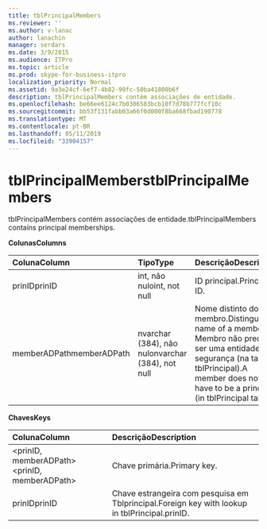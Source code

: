 ```yaml
---
title: tblPrincipalMembers
ms.reviewer: ''
ms.author: v-lanac
author: lanachin
manager: serdars
ms.date: 3/9/2015
ms.audience: ITPro
ms.topic: article
ms.prod: skype-for-business-itpro
localization_priority: Normal
ms.assetid: 9a3e24cf-6ef7-4b82-99fc-50ba41800b6f
description: tblPrincipalMembers contém associações de entidade.
ms.openlocfilehash: be66ee6124c7b0306583bcb10f7d78b777fcf10c
ms.sourcegitcommit: bb53f131fabb03a66f0d000f8ba668fbad190778
ms.translationtype: MT
ms.contentlocale: pt-BR
ms.lasthandoff: 05/11/2019
ms.locfileid: "33904157"
---
```

# <a name="tblprincipalmembers"></a><span data-ttu-id="52873-103">tblPrincipalMembers</span><span class="sxs-lookup"><span data-stu-id="52873-103">tblPrincipalMembers</span></span>
 
<span data-ttu-id="52873-104">tblPrincipalMembers contém associações de entidade.</span><span class="sxs-lookup"><span data-stu-id="52873-104">tblPrincipalMembers contains principal memberships.</span></span>
  
<span data-ttu-id="52873-105">**Colunas**</span><span class="sxs-lookup"><span data-stu-id="52873-105">**Columns**</span></span>

|<span data-ttu-id="52873-106">**Coluna**</span><span class="sxs-lookup"><span data-stu-id="52873-106">**Column**</span></span>|<span data-ttu-id="52873-107">**Tipo**</span><span class="sxs-lookup"><span data-stu-id="52873-107">**Type**</span></span>|<span data-ttu-id="52873-108">**Descrição**</span><span class="sxs-lookup"><span data-stu-id="52873-108">**Description**</span></span>|
|:-----|:-----|:-----|
|<span data-ttu-id="52873-109">prinID</span><span class="sxs-lookup"><span data-stu-id="52873-109">prinID</span></span>  <br/> |<span data-ttu-id="52873-110">int, não nulo</span><span class="sxs-lookup"><span data-stu-id="52873-110">int, not null</span></span>  <br/> |<span data-ttu-id="52873-111">ID principal.</span><span class="sxs-lookup"><span data-stu-id="52873-111">Principal ID.</span></span>  <br/> |
|<span data-ttu-id="52873-112">memberADPath</span><span class="sxs-lookup"><span data-stu-id="52873-112">memberADPath</span></span>  <br/> |<span data-ttu-id="52873-113">nvarchar (384), não nulo</span><span class="sxs-lookup"><span data-stu-id="52873-113">nvarchar (384), not null</span></span>  <br/> |<span data-ttu-id="52873-114">Nome distinto do membro.</span><span class="sxs-lookup"><span data-stu-id="52873-114">Distinguished name of a member.</span></span> <span data-ttu-id="52873-115">Membro não precisam ser uma entidade de segurança (na tabela tblPrincipal).</span><span class="sxs-lookup"><span data-stu-id="52873-115">A member does not have to be a principal (in tblPrincipal table).</span></span>  <br/> |
   
<span data-ttu-id="52873-116">**Chaves**</span><span class="sxs-lookup"><span data-stu-id="52873-116">**Keys**</span></span>

|<span data-ttu-id="52873-117">**Coluna**</span><span class="sxs-lookup"><span data-stu-id="52873-117">**Column**</span></span>|<span data-ttu-id="52873-118">**Descrição**</span><span class="sxs-lookup"><span data-stu-id="52873-118">**Description**</span></span>|
|:-----|:-----|
|<span data-ttu-id="52873-119">\<prinID, memberADPath\></span><span class="sxs-lookup"><span data-stu-id="52873-119">\<prinID, memberADPath\></span></span>  <br/> |<span data-ttu-id="52873-120">Chave primária.</span><span class="sxs-lookup"><span data-stu-id="52873-120">Primary key.</span></span>  <br/> |
|<span data-ttu-id="52873-121">prinID</span><span class="sxs-lookup"><span data-stu-id="52873-121">prinID</span></span>  <br/> |<span data-ttu-id="52873-122">Chave estrangeira com pesquisa em Tblprincipal.</span><span class="sxs-lookup"><span data-stu-id="52873-122">Foreign key with lookup in tblPrincipal.prinID.</span></span>  <br/> |
   

